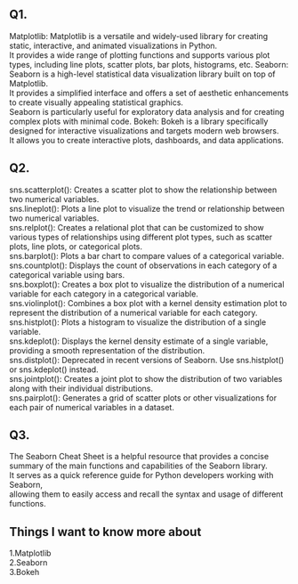 ## Q1.
Matplotlib: Matplotlib is a versatile and widely-used library for creating static, interactive, and animated visualizations in Python.<br> It provides a wide range of plotting functions and supports various plot types, including line plots, scatter plots, bar plots, histograms, etc. 
Seaborn: Seaborn is a high-level statistical data visualization library built on top of Matplotlib.<br> It provides a simplified interface and offers a set of aesthetic enhancements to create visually appealing statistical graphics.<br> Seaborn is particularly useful for exploratory data analysis and for creating complex plots with minimal code.
Bokeh: Bokeh is a library specifically designed for interactive visualizations and targets modern web browsers. <br>It allows you to create interactive plots, dashboards, and data applications.
## Q2.
sns.scatterplot(): Creates a scatter plot to show the relationship between two numerical variables. <br>
sns.lineplot(): Plots a line plot to visualize the trend or relationship between two numerical variables.<br>
sns.relplot(): Creates a relational plot that can be customized to show various types of relationships using different plot types, such as scatter plots, line plots, or categorical plots.<br>
sns.barplot(): Plots a bar chart to compare values of a categorical variable.<br>
sns.countplot(): Displays the count of observations in each category of a categorical variable using bars.<br>
sns.boxplot(): Creates a box plot to visualize the distribution of a numerical variable for each category in a categorical variable.<br>
sns.violinplot(): Combines a box plot with a kernel density estimation plot to represent the distribution of a numerical variable for each category.<br>
sns.histplot(): Plots a histogram to visualize the distribution of a single variable.<br>
sns.kdeplot(): Displays the kernel density estimate of a single variable, providing a smooth representation of the distribution.<br>
sns.distplot(): Deprecated in recent versions of Seaborn. Use sns.histplot() or sns.kdeplot() instead.<br>
sns.jointplot(): Creates a joint plot to show the distribution of two variables along with their individual distributions.<br>
sns.pairplot(): Generates a grid of scatter plots or other visualizations for each pair of numerical variables in a dataset.<br>
## Q3.
The Seaborn Cheat Sheet is a helpful resource that provides a concise summary of the main functions and capabilities of the Seaborn library.<br> It serves as a quick reference guide for Python developers working with Seaborn,<br> allowing them to easily access and recall the syntax and usage of different functions.
## Things I want to know more about
1.Matplotlib <br>
2.Seaborn <br>
3.Bokeh 
